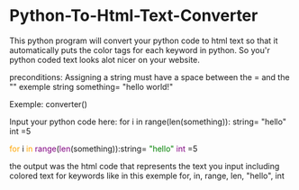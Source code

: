 # Python-To-Html-Text-Converter
This python program will convert your python code to html text so that it automatically puts the color tags for each keyword in python. So you'r python coded text looks alot nicer on your website. 

preconditions: Assigning a string must have a space between the = and the "" exemple string something= "hello world!"

Exemple:
converter()

Input your python code here: for i in range(len(something)): string= "hello"  int =5         

<p><font color="orange">for </font> i <font color="orange">in </font>  <font color="purple">range</font>(<font color="purple">len</font>(something)):string= <font 
color="green">"hello" </font>  <font color="purple">int </font> =5</p>

the output was the html code that represents the text you input including colored text for keywords like in this exemple for, in, range, len, "hello", int
